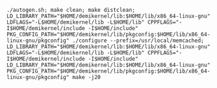 `
./autogen.sh; make clean; make distclean; LD_LIBRARY_PATH="$HOME/demikernel/lib:$HOME/lib/x86_64-linux-gnu" LDFLAGS="-L$HOME/demikernel/lib -L$HOME/lib" CPPFLAGS="-I$HOME/demikernel/include -I$HOME/include" PKG_CONFIG_PATH="$HOME/demikernel/lib/pkgconfig:$HOME/lib/x86_64-linux-gnu/pkgconfig" ./configure --prefix=/usr/local/memcached; LD_LIBRARY_PATH="$HOME/demikernel/lib:$HOME/lib/x86_64-linux-gnu" LDFLAGS="-L$HOME/demikernel/lib -L$HOME/lib" CPPFLAGS="-I$HOME/demikernel/include -I$HOME/include" LD_LIBRARY_PATH="$HOME/demikernel/lib:$HOME/lib/x86_64-linux-gnu" PKG_CONFIG_PATH="$HOME/demikernel/lib/pkgconfig:$HOME/lib/x86_64-linux-gnu/pkgconfig" make -j20
`
